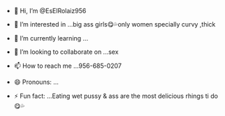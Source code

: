 - 👋 Hi, I’m @EsElRolaiz956
- 👀 I’m interested in ...big ass girls😋💦only women specially curvy ,thick

- 🌱 I’m currently learning ...
- 💞️ I’m looking to collaborate on ...sex 
- 📫 How to reach me ...956-685-0207
- 😄 Pronouns: ...
- ⚡ Fun fact: ...Eating wet pussy & ass are the most delicious rhings ti do😋💦

<!---
EsElRolaiz956/EsElRolaiz956 is a 
You can click the Preview link to 
--->
